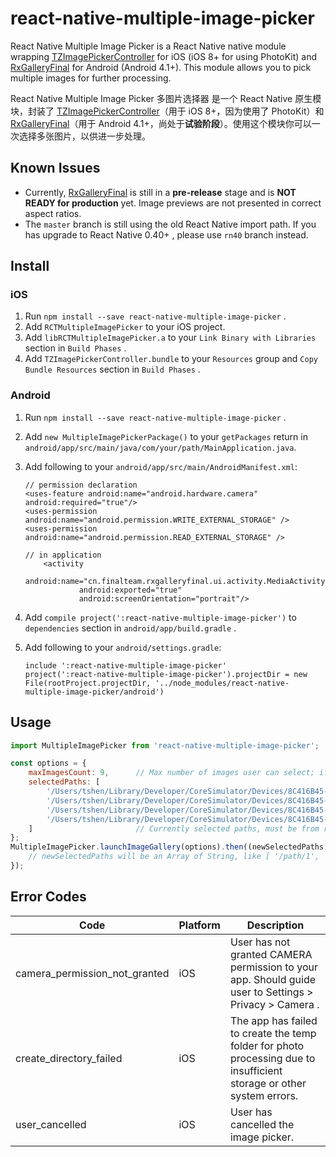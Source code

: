 # react-native-multiple-image-picker
React Native Multiple Image Picker is a React Native native module wrapping [TZImagePickerController](https://github.com/banchichen/TZImagePickerController) for iOS (iOS 8+ for using PhotoKit) and [RxGalleryFinal](https://github.com/FinalTeam/RxGalleryFinal) for Android (Android 4.1+). This module allows you to pick multiple images for further processing.

React Native Multiple Image Picker 多图片选择器 是一个 React Native 原生模块，封装了 [TZImagePickerController](https://github.com/banchichen/TZImagePickerController)（用于 iOS 8+，因为使用了 PhotoKit）和 [RxGalleryFinal](https://github.com/FinalTeam/RxGalleryFinal)（用于 Android 4.1+，尚处于**试验阶段**）。使用这个模块你可以一次选择多张图片，以供进一步处理。

## Known Issues

- Currently, [RxGalleryFinal](https://github.com/FinalTeam/RxGalleryFinal) is still in a **pre-release** stage and is **NOT READY for production** yet. Image previews are not presented in correct aspect ratios.
- The `master` branch is still using the old React Native import path. If you has upgrade to React Native 0.40+ , please use `rn40` branch instead. 

## Install

### iOS

1. Run `npm install --save react-native-multiple-image-picker` .
2. Add `RCTMultipleImagePicker` to your iOS project.
3. Add `libRCTMultipleImagePicker.a` to your `Link Binary with Libraries` section in `Build Phases` .
4. Add `TZImagePickerController.bundle` to your `Resources` group and `Copy Bundle Resources` section in `Build Phases` .

### Android

1. Run `npm install --save react-native-multiple-image-picker` .
2. Add `new MultipleImagePickerPackage()` to your `getPackages` return in `android/app/src/main/java/com/your/path/MainApplication.java`.
3. Add following to your `android/app/src/main/AndroidManifest.xml`:
    ```
    // permission declaration
    <uses-feature android:name="android.hardware.camera" android:required="true"/>
    <uses-permission android:name="android.permission.WRITE_EXTERNAL_STORAGE" />
    <uses-permission android:name="android.permission.READ_EXTERNAL_STORAGE" />
    
    // in application
        <activity
                android:name="cn.finalteam.rxgalleryfinal.ui.activity.MediaActivity"
                android:exported="true"
                android:screenOrientation="portrait"/>
    ```
4. Add `compile project(':react-native-multiple-image-picker')` to `dependencies` section in `android/app/build.gradle` .
5. Add following to your `android/settings.gradle`:

    ```
    include ':react-native-multiple-image-picker'
    project(':react-native-multiple-image-picker').projectDir = new File(rootProject.projectDir, '../node_modules/react-native-multiple-image-picker/android')
    ```
    
## Usage

```javascript
import MultipleImagePicker from 'react-native-multiple-image-picker';

const options = {
    maxImagesCount: 9,      // Max number of images user can select; if maxImagesCount == 1, Single mode (i.e. Tap to Select & Finish) will be activated.
    selectedPaths: [
        '/Users/tshen/Library/Developer/CoreSimulator/Devices/8C416B45-F555-4A63-A1B0-09E61109F0A0/data/Containers/Data/Application/A1790255-CDE8-486C-A6BA-1693BA2AA87B/Documents/BB6ADD56-09E7-402C-BF0E-AD79400D3889-7539-000007B93A6B5733/0.jpg',
        '/Users/tshen/Library/Developer/CoreSimulator/Devices/8C416B45-F555-4A63-A1B0-09E61109F0A0/data/Containers/Data/Application/A1790255-CDE8-486C-A6BA-1693BA2AA87B/Documents/BB6ADD56-09E7-402C-BF0E-AD79400D3889-7539-000007B93A6B5733/1.jpg',
        '/Users/tshen/Library/Developer/CoreSimulator/Devices/8C416B45-F555-4A63-A1B0-09E61109F0A0/data/Containers/Data/Application/A1790255-CDE8-486C-A6BA-1693BA2AA87B/Documents/BB6ADD56-09E7-402C-BF0E-AD79400D3889-7539-000007B93A6B5733/2.jpg',
        '/Users/tshen/Library/Developer/CoreSimulator/Devices/8C416B45-F555-4A63-A1B0-09E61109F0A0/data/Containers/Data/Application/A1790255-CDE8-486C-A6BA-1693BA2AA87B/Documents/BB6ADD56-09E7-402C-BF0E-AD79400D3889-7539-000007B93A6B5733/3.jpg'
    ]                       // Currently selected paths, must be from result of previous calls. Empty array allowed.
};
MultipleImagePicker.launchImageGallery(options).then((newSelectedPaths) => {
    // newSelectedPaths will be an Array of String, like [ '/path/1', '/path/2' ], and may be used for `selectedPaths` on the next invocation
});
```

## Error Codes

| Code                          | Platform         | Description                                                                                                            |
| ----------------------------- | ---------------- | ---------------------------------------------------------------------------------------------------------------------- |
| camera_permission_not_granted | iOS              | User has not granted CAMERA permission to your app. Should guide user to Settings > Privacy > Camera .                 |
| create_directory_failed       | iOS              | The app has failed to create the temp folder for photo processing due to insufficient storage or other system errors.  |
| user_cancelled                | iOS              | User has cancelled the image picker.                                                                                   |
